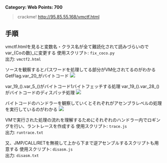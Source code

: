 **Category: Web Points: 700**
> crackme! http://95.85.55.168/vmctf.html

## 手順
vmctf.htmlを見ると変数名・クラス名が全て難読化されて読みづらいのでvar_{Coの数}_に変更する
使用スクリプト: `fix_coco.py`  
出力: `vmctf2.html`  

ソースを観察するとパスワードを処理してる部分がVM化されてるのがわかる
GetFlag.var_20_がバイトコード
![](https://gyazo.com/45e3c6d6fa92ff94fc0b703a8bcc4d3b.png)

var_19_().var_5_()がバイトコード1バイトフェッチする処理
var_19_().var_28_()がバイトコードのディスパッチ処理
![](https://gyazo.com/27b07a44aeee412b8cd98db2f17a414c.png)

バイトコードのハンドラーを観察していくとそれぞれがアセンブラレベルの処理を実行しているのがわかる
![](https://gyazo.com/3fca3bcbe6c044de2bb6817e7e6f94d7.png)

VMで実行された処理の流れを理解するためにそれぞれのハンドラー内でロギングを行い、ラントレースを作成する
使用スクリプト: `trace.js`  
出力: `runtrace.txt`  

又、JMP/CALL/RETを無視して上から下まで逆アセンブルするスクリプトも用意する
使用スクリプト: `disasm.js`  
出力: `disasm.txt`  
